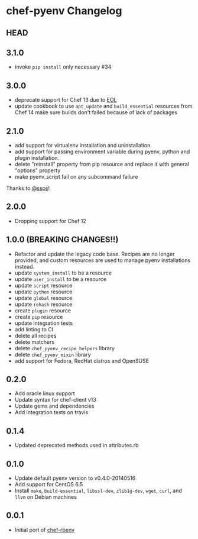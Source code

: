 # chef-pyenv Changelog

## HEAD

<!-- Add your contributions here. -->

## 3.1.0

* invoke `pip install` only necessary #34

## 3.0.0

* deprecate support for Chef 13 due to [EOL][supported-versions]
* update cookbook to use `apt_update` and `build_essential` resources from Chef 14 make sure builds don't failed because of lack of packages

## 2.1.0

* add support for virtualenv installation and uninstallation.
* add support for passing environment variable during pyenv, python and plugin installation.
* delete "reinstall" property from pip resource and replace it with general "options" property
* make pyenv_script fail on any subcommand failure

Thanks to [@ssps](https://github.com/ssps)!

## 2.0.0

* Dropping support for Chef 12

## 1.0.0 (BREAKING CHANGES!!)

* Refactor and update the legacy code base. Recipes are no longer provided, and custom resources are used to manage pyenv installations instead.
* update `system_install` to be a resource
* update `user_install` to be a resource
* update `script` resource
* update `python` resource
* update `global` resource
* update `rehash` resource
* create `plugin` resource
* create `pip` resource
* update integration tests
* add linting to CI
* delete all recipes
* delete matchers
* delete `chef_pyenv_recipe_helpers` library
* delete `chef_pyenv_mixin` library
* add support for Fedora, RedHat distros and OpenSUSE

## 0.2.0

* Add oracle linux support
* Update syntax for chef-client v13
* Update gems and dependencies
* Add integration tests on travis

## 0.1.4

* Updated deprecated methods used in attributes.rb

## 0.1.0

* Update default pyenv version to v0.4.0-20140516
* Add support for CentOS 6.5
* Install `make`, `build-essential`, `libssl-dev`, `zlib1g-dev`, `wget`,
  `curl`, and `llvm` on Debian machines

## 0.0.1

* Initial port of [chef-rbenv](https://github.com/fnichol/chef-rbenv)

[supported-versions]: https://docs.chef.io/platforms.html#supported-versions
